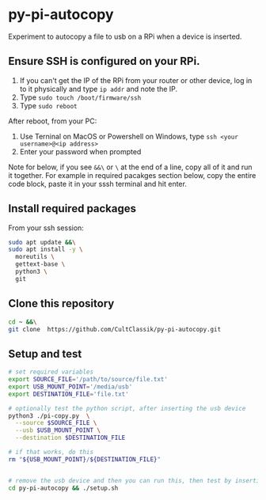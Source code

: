 # py-pi-autocopy
Experiment to autocopy a file to usb on a RPi when a device is inserted.

## Ensure SSH is configured on your RPi.
1. If you can't get the IP of the RPi from your router or other device, log in to it physically and type `ip addr` and note the IP.
2. Type `sudo touch /boot/firmware/ssh`
3. Type `sudo reboot`

After reboot, from your PC:
1. Use Terninal on MacOS or Powershell on Windows, type `ssh <your username>@<ip address>`
2. Enter your password when prompted


Note for below, if you see `&&\` or `\` at the end of a line, copy all of it and run it together. For example in required pacakges section below, copy the entire code block, paste it in your sssh terminal and hit enter.

## Install required packages
From your ssh session:
```bash
sudo apt update &&\
sudo apt install -y \
  moreutils \
  gettext-base \
  python3 \
  git
```

## Clone this repository
```bash
cd ~ &&\
git clone  https://github.com/CultClassik/py-pi-autocopy.git
```

## Setup and test
```bash
# set required variables
export SOURCE_FILE='/path/to/source/file.txt'
export USB_MOUNT_POINT='/media/usb'
export DESTINATION_FILE='file.txt'

# optionally test the python script, after inserting the usb device
python3 ./pi-copy.py  \
  --source $SOURCE_FILE \
  --usb $USB_MOUNT_POINT \
  --destination $DESTINATION_FILE

# if that works, do this 
rm "${USB_MOUNT_POINT}/${DESTINATION_FILE}"


# remove the usb device and then you can run this, then test by inserting the usb device to see if the file copies successfully
cd py-pi-autocopy && ./setup.sh
```


